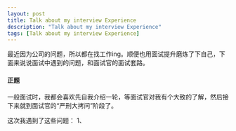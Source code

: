 ```yaml
---
layout: post
title: Talk about my interview Experience
description: "Talk about my interview Experience"
tags: [Talk about my interview Experience]
---
```


最近因为公司的问题，所以都在找工作ing。顺便也用面试提升磨炼了下自己，下面来说说面试中遇到的问题，和面试官的面试套路。

#### 正题
一般面试时，我都会喜欢先自我介绍一轮，等面试官对我有个大致的了解，然后接下来就到面试官的“严刑大拷问”阶段了。

这次我遇到了这些问题：
1、

